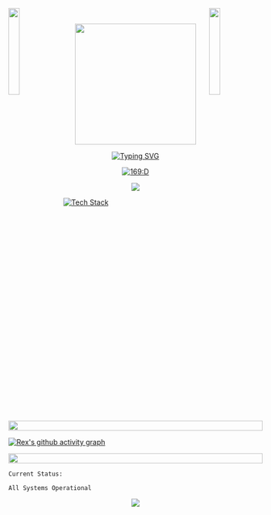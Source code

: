 <img align="left" src="https://user-images.githubusercontent.com/65187002/144930161-2f783401-8d27-4fdf-a2f7-cc0ba32f1f1f.gif" width="21%" style="display:inline;"><img align="right" src="https://user-images.githubusercontent.com/65187002/144930161-2f783401-8d27-4fdf-a2f7-cc0ba32f1f1f.gif" width="21%" style="display:inline;">

<br>
<p align="center"> <img width="240" src="https://media.tenor.com/Nzdiy3Bm1i8AAAAC/anonymous-anonymiss.gif"/>
<br>

 <p align="center">
<a href="https://git.io/typing-svg"><img src="https://readme-typing-svg.demolab.com?font=Fira+Code&size=30&pause=1000&color=00CFFF&center=true&vCenter=true&multiline=true&width=435&height=100&lines=Rex%2C+wake+up!+;Follow+the+black+wolf!" alt="Typing SVG" /></a>
</p>

<div align="center">
 
  <a href="https://tryhackme.com/p/MeanMachineRex"><img src="https://tryhackme-badges.s3.amazonaws.com/MeanMachineRex.png" alt="169:D">
 

  <a href="https://www.codewars.com/users/Mean%20Machine%20Rex"> <img src="https://www.codewars.com/users/Mean%20Machine%20Rex/badges/large" />
 
 </div>

<img src="https://skillicons.dev/icons?i=linux,bash,powershell,c,js,react,vite,html,css,bootstrap,nodejs,sqlite,mysql,mongodb,docker,python,django,flask,matlab,pytorch,tensorflow,git,gitlab,github&perline=15" alt="Tech Stack" /> 
 
<p align="center">
<img src="https://i.imgur.com/dBaSKWF.gif" height="20" width="100%">

[![Rex's github activity graph](https://github-readme-activity-graph.vercel.app/graph?username=RexRowan&theme=high-contrast)](https://github.com/ashutosh00710/github-readme-activity-graph)

<p align="center">
<img src="https://i.imgur.com/dBaSKWF.gif" height="20" width="100%">

```vim
Current Status:

All Systems Operational
```

 <p align="center">
  <img src="https://capsule-render.vercel.app/api?type=waving&color=gradient&height=80&section=footer"/>
</p>
